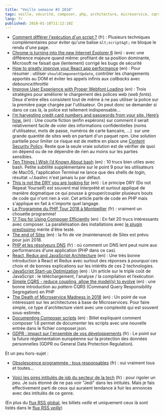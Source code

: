 ```yaml
---
title: "Veille semaine #3 2018"
tags: veille, sécurité, composer, php, architecture, microservice, cqrs, javascript, performances, react, redux, dns, symfony, conférence, code, bash, shell, csp, npm, chrome, web
lang: fr
published: 2018-01-18T11:12:10Z
---
```

* [Comment différer l'exécution d'un script ?](https://borisschapira.com//2017/12/comment-differer-l-execution-d-un-script/) (fr)&nbsp;: Plusieurs techniques complémentaires pour éviter qu'une balise `&lt;script&gt;` ne bloque le rendu d'une page.
* [Chrome is turning into the new Internet Explorer 6](https://www.theverge.com/2018/1/4/16805216/google-chrome-only-sites-internet-explorer-6-web-standards) (en)&nbsp;: avec une différence majeure quand même: profitant de sa position dominante, Microsoft ne faisait que (lentement) corrigé les bugs de sécurité
* [How to greatly improve your React app performance](https://medium.com/myheritage-engineering/how-to-greatly-improve-your-react-app-performance-e70f7cbbb5f6) (en)&nbsp;: Pour résumer&nbsp;: utiliser `shouldComponentUpdate`, contrôler les changements apportés au DOM et éviter les appels infinis aux *callbacks* avec *debounce*/*throttle*
* [Improve User Experience with Proper Webfont Loading](https://calendar.perfplanet.com/2017/improve-ux-proper-webfont-loading/) (en)&nbsp;: Trois stratégies pour améliorer le chargement des polices web (*web fonts*). Deux d'entre elles consistent tout de même à ne pas utiliser la police sur la première page chargée par l'utilisateur. On peut donc se demander si dans ce cas là, la police est tellement indispensable...
* [I’m harvesting credit card numbers and passwords from your site. Here’s how.](https://medium.com/@david.gilbertson/im-harvesting-credit-card-numbers-and-passwords-from-your-site-here-s-how-9a8cb347c5b5) (en)&nbsp;: Une courte fiction (enfin espérons) sur comment il serait relativement facile de voler des informations confidentielles (noms d'utilisateur, mots de passe, numéros de carte bancaire, ...) &nbsp;sur une grande quantité de sites web en partant d'un paquet npm. Une solution partielle pour limiter ce risque est de mettre en place une [Content Security Policy](https://developer.mozilla.org/en-US/docs/Web/HTTP/CSP). Reste que la seule vraie solution est de vérifier de quoi on dépend ou de ne dépendre de rien au moins sur les parties sensibles.
* [Ten Things I Wish I’d Known About bash](https://zwischenzugs.com/2018/01/06/ten-things-i-wish-id-known-about-bash/) (en)&nbsp;: 10 trucs bien utiles avec bash. Petite subtilité supplémentaire sur le point 9 pour les utilisateurs de MacOS, l'application Terminal ne lance que des shells de login, résultat ~/.bashrc n'est jamais lu par défaut.
* [This is not the DRY you are looking for](https://medium.com/@nicolopigna/this-is-not-the-dry-you-are-looking-for-a316ed3f445f) (en)&nbsp;: Le principe DRY (Do not Repeat Yourself) est souvent mal interprété et surtout appliqué de manière dogmatique ce qui pousse à grouper/coupler plusieurs bouts de code qui n'ont rien à voir. Cet article parle de code en PHP mais s'applique en fait à n'importe quel langage.
* [Le Programme du PHP Tour 2018 à Montpellier](https://event.afup.org/php-tour-montpellier-2018/programme/) (fr)&nbsp;: vraiment un chouette programme!
* [17 Tips for Using Composer Efficiently](https://blog.martinhujer.cz/17-tips-for-using-composer-efficiently/) (en)&nbsp;: En fait 20 trucs intéressants avec composer. La parallèlisation des installations avec [le plugin prestissimo](https://github.com/hirak/prestissimo) mérite d'être testé.
* [The end of Silex](http://symfony.com/blog/the-end-of-silex) (en)&nbsp;: la fin de vie (maintenance) de Silex est prévu pour juin 2018.
* [PHP et les résolveurs DNS](https://jolicode.com/blog/php-et-les-resolveurs-dns) (fr)&nbsp;: où comment un DNS lent peut nuire aux performances d'une application (PHP dans ce cas).
* [React, Redux and JavaScript Architecture](https://jrsinclair.com/articles/2018/react-redux-javascript-architecture/) (en)&nbsp;: Une très bonne introduction à React et Redux avec surtout des réponses à *pourquoi* ces choix et de bonnes explications sur les intérêts de ces 2 technologies.
* [JavaScript Start-up Optimization](https://developers.google.com/web/fundamentals/performance/optimizing-content-efficiency/javascript-startup-optimization/) (en)&nbsp;: Un article sur le triple coût de JavaScript : le téléchargement, l'analyse / la compilation et l’exécution
* [Simple CQRS - reduce coupling, allow the model(s) to evolve](https://matthiasnoback.nl/2018/01/simple-cqrs-reduce-coupling-allow-the-model-to-evolve/) (en)&nbsp;: une bonne introduction au *pattern* CQRS (Command Query Responsibility Segregation) en PHP
* [The Death of Microservice Madness in 2018](http://www.dwmkerr.com/the-death-of-microservice-madness-in-2018/) (en)&nbsp;: Un point de vue intéressant sur les architectures à base de Microservices. Pour faire simple, ce type d'architecture vient avec une complexité qui est souvent sous-estimée.
* [Documenting Composer scripts](http://raphaelstolt.blogspot.fr/2018/01/documenting-composer-scripts.html) (en)&nbsp;: Billet expliquant comment composer 1.6 permet de documenter les scripts avec une nouvelle entrée dans le fichier composer.json.
* [GDPR : impact sur l'ensemble de vos développements](https://wodric.com/gpdr-impact-sur-vos-developpements/) (fr)&nbsp;: Le point sur la future réglementation européenne sur la protection des données personnelles (GDPR ou General Data Protection Regulation).

Et un peu hors-sujet&nbsp;:

* [Obsolescence programmée : tous responsables](http://www.lutopik.com/article/obsolescence-programmee-tous-responsables) (fr)&nbsp;: oui vraiment tous et toutes...

* [Voici les pires intitulés de job du secteur de la tech](https://m.usbeketrica.com/article/recrutement-perle-rare-pas-besoin-ninja-ou-sorcier) (fr)&nbsp;: pour rigoler un peu. Je suis étonné de ne pas voir &quot;Jedi&quot; dans les intitulés. Mais je fais effectivement parti de ceux qui auraient tendance à fuir les annonces avec des intitulés de ce genre.

(En plus du [flux RSS global](/rss.xml), les billets *veille*
et uniquement ceux là sont listés dans le [flux RSS *veille*](/rss/veille.xml))
